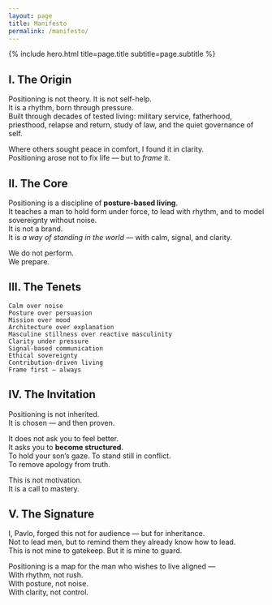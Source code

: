 ```yaml
---
layout: page
title: Manifesto
permalink: /manifesto/
---
```


{% include hero.html title=page.title subtitle=page.subtitle %}

## I. The Origin

Positioning is not theory. It is not self-help.  
It is a rhythm, born through pressure.  
Built through decades of tested living: military service, fatherhood, priesthood, relapse and return, study of law, and the quiet governance of self.

Where others sought peace in comfort, I found it in clarity.  
Positioning arose not to fix life — but to *frame* it.

## II. The Core

Positioning is a discipline of **posture-based living**.  
It teaches a man to hold form under force, to lead with rhythm, and to model sovereignty without noise.  
It is not a brand.  
It is *a way of standing in the world* — with calm, signal, and clarity.  

We do not perform.  
We prepare.

## III. The Tenets

```
Calm over noise  
Posture over persuasion  
Mission over mood  
Architecture over explanation  
Masculine stillness over reactive masculinity  
Clarity under pressure  
Signal-based communication  
Ethical sovereignty  
Contribution-driven living  
Frame first — always
```

## IV. The Invitation

Positioning is not inherited.  
It is chosen — and then proven.  

It does not ask you to feel better.  
It asks you to **become structured**.  
To hold your son’s gaze. To stand still in conflict.  
To remove apology from truth.

This is not motivation.  
It is a call to mastery.

## V. The Signature

I, Pavlo, forged this not for audience — but for inheritance.  
Not to lead men, but to remind them they already know how to lead.  
This is not mine to gatekeep. But it is mine to guard.

Positioning is a map for the man who wishes to live aligned —  
With rhythm, not rush.  
With posture, not noise.  
With clarity, not control.
